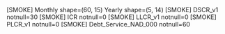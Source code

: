 [SMOKE] Monthly shape=(60, 15) Yearly shape=(5, 14)
[SMOKE] DSCR_v1 notnull=30
[SMOKE] ICR notnull=0
[SMOKE] LLCR_v1 notnull=0
[SMOKE] PLCR_v1 notnull=0
[SMOKE] Debt_Service_NAD_000 notnull=60